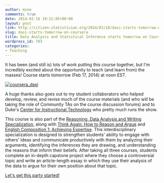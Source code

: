 ```yaml
---
author: mine
comments: true
date: 2014-02-16 19:21:05+00:00
layout: post
link: http://citizen-statistician.org/2014/02/16/dasi-starts-tomorrow-on-coursera/
slug: dasi-starts-tomorrow-on-coursera
title: Data Analysis and Statistical Inference starts tomorrow on Coursera
wordpress_id: 783
categories:
- Teaching
---
```


It has been (and still is) lots of work putting this course together, but I'm incredibly excited about the opportunity to teach (and learn from) the masses! Course starts tomorrow (Feb 17, 2014) at noon EST.


[![coursera_dasi](http://citizen-statistician.org/wp-content/uploads/2014/02/coursera_dasi.png)](https://www.coursera.org/course/statistics)


A huge thanks also goes out to my student collaborators who helped develop, review, and revise much of the course materials (and who will be taking the role of Community TAs on the course discussion forums) and to Duke's [Center for Instructional Technology](https://cit.duke.edu/) who pretty much runs the show.

This course is also part of the [Reasoning, Data Analysis and Writing Specialization](https://www.coursera.org/specialization/reasoning/8?utm_medium=courseDescripTop), along with [Think Again: How to Reason and Argue](https://www.coursera.org/course/thinkagain) and [English Composition 1: Achieving Expertise](https://www.coursera.org/course/composition). This interdisciplinary specialization is designed to strengthen students' ability to engage with others' ideas and communicate productively with them by analyzing their arguments, identifying the inferences they are drawing, and understanding the reasons that inform their beliefs. After taking all three courses, students complete an in-depth capstone project where they choose a controversial topic and write an article-length essay in which they use their analysis of the data to argue for their own position about that topic.

[Let's get this party started!](https://www.coursera.org/course/statistics)
